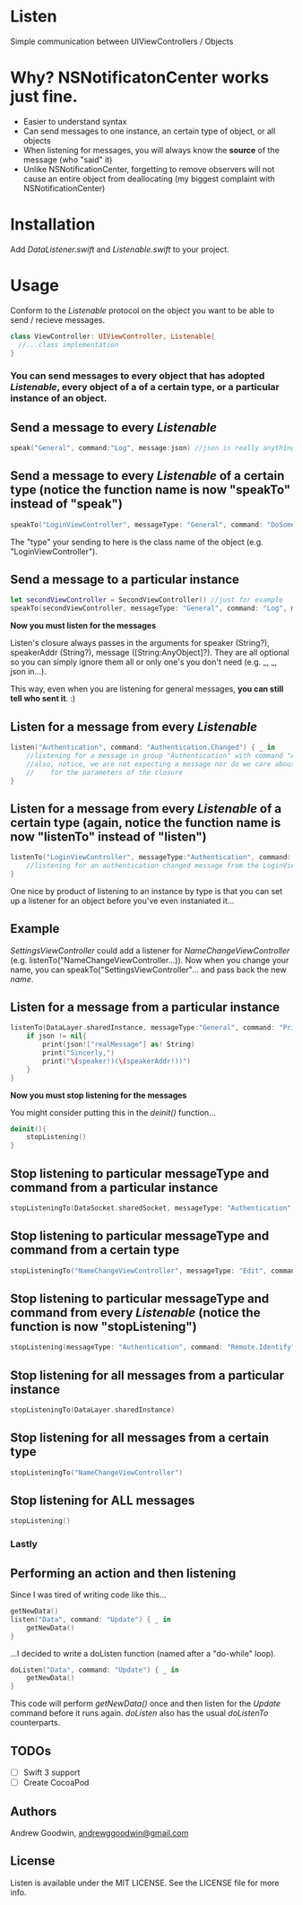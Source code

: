 # Listen
Simple communication between UIViewControllers / Objects

# Why? NSNotificatonCenter works just fine.
- Easier to understand syntax
- Can send messages to one instance, an certain type of object, or all objects
- When listening for messages, you will always know the **source** of the message (who "said" it)
- Unlike NSNotificationCenter, forgetting to remove observers will not cause an entire object from deallocating (my biggest complaint with NSNotificationCenter)

# Installation
Add *DataListener.swift* and *Listenable.swift* to your project.

# Usage
Conform to the *Listenable* protocol on the object you want to be able to send / recieve messages.
```swift
class ViewController: UIViewController, Listenable{
  //...class implementation
}
```

### You can send messages to every object that has adopted *Listenable*, every object of a of a certain type, or a particular instance of an object.

## Send a message to every *Listenable*
```swift
speak("General", command:"Log", message:json) //json is really anything of type [String:AnyObject]? <--optional
```

## Send a message to every *Listenable* of a certain type (notice the function name is now "speakTo" instead of "speak")
```swift
speakTo("LoginViewController", messageType: "General", command: "DoSomething", message: nil)
```
The "type" your sending to here is the class name of the object (e.g. "LoginViewController").

## Send a message to a particular instance
```swift
let secondViewController = SecondViewController() //just for example
speakTo(secondViewController, messageType: "General", command: "Log", message: ["data":"print this out"])
```

**Now you must listen for the messages**

Listen's closure always passes in the arguments for speaker (String?), speakerAddr (String?), message ([String:AnyObject]?).
They are all optional so you can simply ignore them all or only one's you don't need (e.g. _, _, json in...).

This way, even when you are listening for general messages, **you can still tell who sent it**. :)

## Listen for a message from every *Listenable*
```swift
listen("Authentication", command: "Authentication.Changed") { _ in
    //listening for a message in group "Authentication" with command "Authentication.Changed"
    //also, notice, we are not expecting a message nor do we care about the speaker so we can simply write "_"
    //    for the parameters of the closure
}
```

## Listen for a message from every *Listenable* of a certain type (again, notice the function name is now "listenTo" instead of "listen")
```swift
listenTo("LoginViewController", messageType:"Authentication", command: "Authentication.Changed") { _ in
    //listening for an authentication changed message from the LoginViewController
}
```
One nice by product of listening to an instance by type is that you can set up a listener for an object before you've even instaniated it...

## Example
*SettingsViewController* could add a listener for *NameChangeViewController* (e.g. listenTo("NameChangeViewController...)).  Now when you change your name, you can speakTo("SettingsViewController"... and pass back the new *name*.

## Listen for a message from a particular instance
```swift
listenTo(DataLayer.sharedInstance, messageType:"General", command: "Print"){ (speaker, speakerAddr, json) in
    if json != nil{
        print(json!["realMessage"] as! String)
        print("Sincerly,")
        print("\(speaker!)(\(speakerAddr!))")
    }
}
```
**Now you must stop listening for the messages**

You might consider putting this in the *deinit()* function...
```swift
deinit(){
	stopListening()
}
```

## Stop listening to particular messageType and command from a particular instance
```swift
stopListeningTo(DataSocket.sharedSocket, messageType: "Authentication", command: "Authentication.Changed")
```

## Stop listening to particular messageType and command from a certain type
```swift
stopListeningTo("NameChangeViewController", messageType: "Edit", command: "Name.Changed")
```

## Stop listening to particular messageType and command from every *Listenable* (notice the function is now "stopListening")
```swift
stopListening(messageType: "Authentication", command: "Remote.Identify")
```

## Stop listening for all messages from a particular instance
```swift
stopListeningTo(DataLayer.sharedInstance)
```

## Stop listening for all messages from a certain type
```swift
stopListeningTo("NameChangeViewController")
```

## Stop listening for ALL messages
```swift
stopListening()
```

### Lastly
## Performing an action and then listening
Since I was tired of writing code like this...
```swift
getNewData()
listen("Data", command: "Update") { _ in
    getNewData()
}
```
...I decided to write a doListen function (named after a "do-while" loop).
```swift
doListen("Data", command: "Update") { _ in
    getNewData()
}
```
This code will perform *getNewData()* once and then listen for the *Update* command before it runs again. *doListen* also has the usual *doListenTo* counterparts.

## TODOs
- [ ] Swift 3 support
- [ ] Create CocoaPod

## Authors

Andrew Goodwin, andrewggoodwin@gmail.com

## License

Listen is available under the MIT LICENSE. See the LICENSE file for more info.
